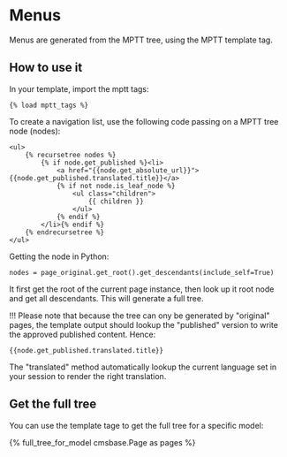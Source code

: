 Menus
=====

Menus are generated from the MPTT tree, using the MPTT template tag.

How to use it
-------------

In your template, import the mptt tags:

	{% load mptt_tags %}

To create a navigation list, use the following code passing on a MPTT tree node (nodes):

	<ul>
	    {% recursetree nodes %}
	        {% if node.get_published %}<li>
	            <a href="{{node.get_absolute_url}}">{{node.get_published.translated.title}}</a>
	            {% if not node.is_leaf_node %}
	                <ul class="children">
	                    {{ children }}
	                </ul>
	            {% endif %}
	        </li>{% endif %}
	    {% endrecursetree %}
	</ul>
	
Getting the node in Python:

	nodes = page_original.get_root().get_descendants(include_self=True)
	
It first get the root of the current page instance, then look up it root node and get all descendants. This will generate a full tree.

!!! Please note that because the tree can ony be generated by "original" pages, the template output should lookup the "published" version to write the approved published content. Hence:
	
	{{node.get_published.translated.title}}
	
The "translated" method automatically lookup the current language set in your session to render the right translation.

Get the full tree
-----------------

You can use the template tage to get the full tree for a specific model:

{% full_tree_for_model cmsbase.Page as pages %}